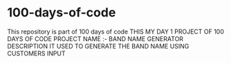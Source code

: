# 100-days-of-code
This repository is part of 100 days of code
THIS MY DAY 1 PROJECT OF 100 DAYS OF CODE
PROJECT NAME :- BAND NAME GENERATOR
DESCRIPTION
IT USED TO  GENERATE THE BAND NAME USING CUSTOMERS INPUT
